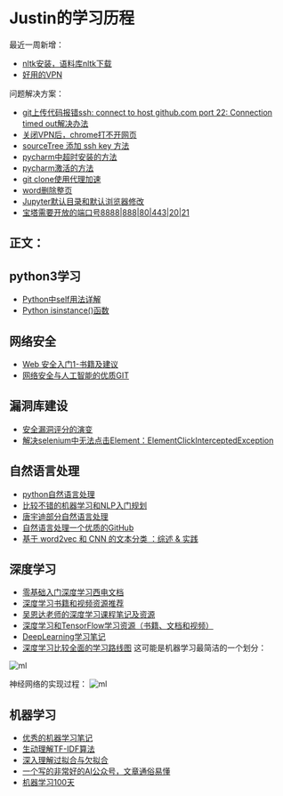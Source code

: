 # Justin的学习历程
最近一周新增：
- [nltk安装，语料库nltk下载](https://blog.csdn.net/weixin_43955530/article/details/8909382)
- [好用的VPN](http://ssr01.com/user/shop)

问题解决方案：
- [git上传代码报错ssh: connect to host github.com port 22: Connection timed out解决办法](https://blog.csdn.net/qq_42146613/article/details/82772734)
- [关闭VPN后，chrome打不开网页](https://mistsatan.github.io/articles/Unable-to-Open-Web-Pages.html)
- [sourceTree 添加 ssh key 方法](https://blog.csdn.net/tengdazhang770960436/article/details/54171911)
- [pycharm中超时安装的方法](https://blog.csdn.net/m0_37827405/article/details/81486272)
- [pycharm激活的方法](https://github.com/ai-lijunhua/Pycharm_activation_code/blob/master/activation_code)
- [git clone使用代理加速](https://upwon.github.io/posts/54130e76.html)
- [word删除整页](http://www.pooban.com/html/45/t-22945.html)
- [Jupyter默认目录和默认浏览器修改](https://blog.csdn.net/caterfreelyf/article/details/79774311)
- [宝塔需要开放的端口号8888|888|80|443|20|21](https://www.budongyun.com/baota/1661/)

## 正文：
## python3学习
- [Python中self用法详解](https://blog.csdn.net/CLHugh/article/details/75000104)
- [Python isinstance()函数](https://blog.csdn.net/qq_18649781/article/details/89511976)


## 网络安全
- [Web 安全入门1-书籍及建议](https://zhuanlan.zhihu.com/p/21339385)
- [网络安全与人工智能的优质GIT](https://github.com/0xMJ/AI-Security-Learning)
## 漏洞库建设
- [安全漏洞评分的演变](https://blogs.cisco.com/security/the-evolution-of-scoring-security-vulnerabilities)
- [解决selenium中无法点击Element：ElementClickInterceptedException](https://blog.csdn.net/WanYu_Lss/article/details/84137519)
## 自然语言处理

- [python自然语言处理](https://www.bilibili.com/video/av29796449)
- [比较不错的机器学习和NLP入门规划](https://www.pkudodo.com/2019/03/20/1-10/)
- [唐宇迪部分自然语言处理](https://www.bilibili.com/video/av50494489/?p=19)
- [自然语言处理一个优质的GitHub](https://github.com/JackKuo666/NLP_basis)
- [基于 word2vec 和 CNN 的文本分类 ：综述 & 实践](https://www.csdn.net/link?target_url=https%3A%2F%2Fzhuanlan.zhihu.com%2Fp%2F29076736&id=80649356&token=8879691856f375b124fdf026f9abdb54)
## 深度学习
- [零基础入门深度学习西电文档](https://www.zybuluo.com/hanbingtao/note/433855)
- [深度学习书籍和视频资源推荐](https://blog.csdn.net/HaruStone/article/details/93187625)
- [吴恩达老师的深度学习课程笔记及资源](https://github.com/fengdu78/deeplearning_ai_books)
- [深度学习和TensorFlow学习资源（书籍、文档和视频）](https://blog.csdn.net/lhh08hasee/article/details/80546919)
- [DeepLearning学习笔记](https://zhuanlan.zhihu.com/deeplearningnotes)
- [深度学习比较全面的学习路线图](https://github.com/apachecn/AiLearning)
这可能是机器学习最简洁的一个划分：

![ml](https://wiki.huihoo.com/images/6/69/Machine-learning-supervised-vs-unsupervised-learning.png)

神经网络的实现过程：
![ml](https://github.com/qq1120637483/Justin-Repository/blob/master/%E7%A5%9E%E7%BB%8F%E7%BD%91%E7%BB%9C%E5%AE%9E%E7%8E%B0%E8%BF%87%E7%A8%8B.JPG)
## 机器学习
- [优秀的机器学习笔记](https://github.com/AI-Full-Stacker/Articles)
- [生动理解TF-IDF算法](https://zhuanlan.zhihu.com/p/31197209)
- [深入理解过拟合与欠拟合](https://baijiahao.baidu.com/s?id=1621804908085622890&wfr=spider&for=pc)
- [一个写的非常好的AI公众号，文章通俗易懂](https://author.baidu.com/home/1570363246652385)
- [机器学习100天](https://github.com/MLEveryday/100-Days-Of-ML-Code)
